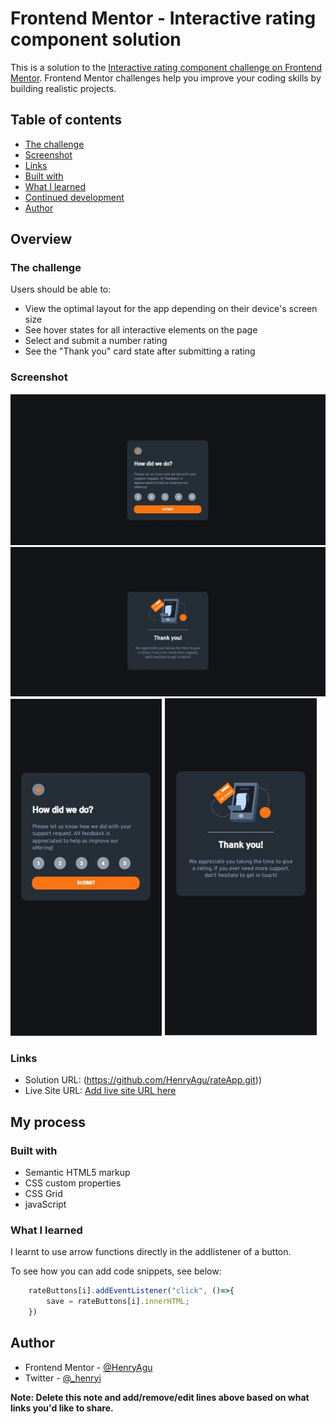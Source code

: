 # Frontend Mentor - Interactive rating component solution

This is a solution to the [Interactive rating component challenge on Frontend Mentor](https://www.frontendmentor.io/challenges/interactive-rating-component-koxpeBUmI). Frontend Mentor challenges help you improve your coding skills by building realistic projects. 

## Table of contents

  - [The challenge](#the-challenge)
  - [Screenshot](#screenshot)
  - [Links](#links)
  - [Built with](#built-with)
  - [What I learned](#what-i-learned)
  - [Continued development](#continued-development)
  - [Author](#author)


## Overview

### The challenge

Users should be able to:

- View the optimal layout for the app depending on their device's screen size
- See hover states for all interactive elements on the page
- Select and submit a number rating
- See the "Thank you" card state after submitting a rating

### Screenshot

![](./design/desktop-first-page.JPG)
![](./design/desktop-second-page.JPG)
![](./design/mobile-first-page.JPG)
![](./design/mobile-second-page.JPG)


### Links

- Solution URL: (https://github.com/HenryAgu/rateApp.git))
- Live Site URL: [Add live site URL here](https://your-live-site-url.com)

## My process

### Built with

- Semantic HTML5 markup
- CSS custom properties
- CSS Grid
- javaScript

### What I learned

I learnt to use arrow functions directly in the addlistener of a button.

To see how you can add code snippets, see below:


```js
    rateButtons[i].addEventListener("click", ()=>{
        save = rateButtons[i].innerHTML;
    })
```

## Author

- Frontend Mentor - [@HenryAgu](https://www.frontendmentor.io/profile/HenryAgu)
- Twitter - [@_henryi](https://www.twitter.com/_henryi)

**Note: Delete this note and add/remove/edit lines above based on what links you'd like to share.**

